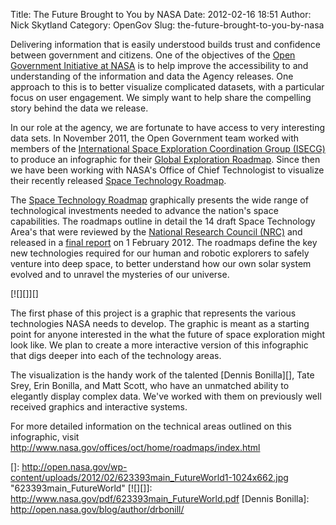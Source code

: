 Title: The Future Brought to You by NASA
Date: 2012-02-16 18:51
Author: Nick Skytland
Category: OpenGov
Slug: the-future-brought-to-you-by-nasa

Delivering information that is easily understood builds trust and
confidence between government and citizens. One of the objectives of the
[Open Government Initiative at NASA][] is to help improve the
accessibility to and understanding of the information and data the
Agency releases. One approach to this is to better visualize complicated
datasets, with a particular focus on user engagement. We simply want to
help share the compelling story behind the data we release.

In our role at the agency, we are fortunate to have access to very
interesting data sets. In November 2011, the Open Government team worked
with members of the [International Space Exploration Coordination Group
(ISECG)][] to produce an infographic for their [Global Exploration
Roadmap][]. Since then we have been working with NASA's Office of Chief
Technologist to visualize their recently released [Space Technology
Roadmap][].

The [Space Technology Roadmap][] graphically presents the wide range of
technological investments needed to advance the nation's space
capabilities. The roadmaps outline in detail the 14 draft Space
Technology Area's that were reviewed by the [National Research Council
(NRC)][] and released in a [final report][National Research Council
(NRC)] on 1 February 2012. The roadmaps define the key new technologies
required for our human and robotic explorers to safely venture into deep
space, to better understand how our own solar system evolved and to
unravel the mysteries of our universe.

[![][]][]

The first phase of this project is a graphic that represents the various
technologies NASA needs to develop. The graphic is meant as a starting
point for anyone interested in the what the future of space exploration
might look like. We plan to create a more interactive version of this
infographic that digs deeper into each of the technology areas.

The visualization is the handy work of the talented [Dennis Bonilla][],
Tate Srey, Erin Bonilla, and Matt Scott, who have an unmatched ability
to elegantly display complex data. We've worked with them on previously
well received graphics and interactive systems.

For more detailed information on the technical areas outlined on this
infographic, visit
<http://www.nasa.gov/offices/oct/home/roadmaps/index.html>

  [Open Government Initiative at NASA]: http://www.nasa.gov/open/plan/index.html#framework
  [International Space Exploration Coordination Group (ISECG)]: http://www.globalspaceexploration.org/
  [Global Exploration Roadmap]: http://open.nasa.gov/blog/2011/11/03/the-global-exploration-roadmap-interactive-edition/
  [Space Technology Roadmap]: http://www.nasa.gov/offices/oct/home/roadmaps/index.html
  [National Research Council (NRC)]: http://www.nap.edu/catalog.php?record_id=13354
  []: http://open.nasa.gov/wp-content/uploads/2012/02/623393main_FutureWorld1-1024x662.jpg
    "623393main_FutureWorld"
  [![][]]: http://www.nasa.gov/pdf/623393main_FutureWorld.pdf
  [Dennis Bonilla]: http://open.nasa.gov/blog/author/drbonill/
